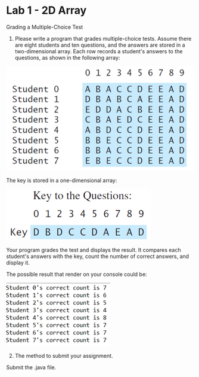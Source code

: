 # Lab 1 - 2D Array

Grading a Multiple-Choice Test

1. Please write a program that grades multiple-choice tests. Assume there are eight students and ten questions, and the answers are stored in a two-dimensional array. Each row records a student's answers to the questions, as shown in the following array:

![lab6.png](lab6.png)

The key is stored in a one-dimensional array:

![lab6-2.png](lab6-2.png)

Your program grades the test and displays the result. It compares each student's answers with the key, count the number of correct answers, and display it.

The possible result that render on your console could be:

![lab6-3.png](lab6-3.png)


2. The method to submit your assignment.

Submit the .java file.